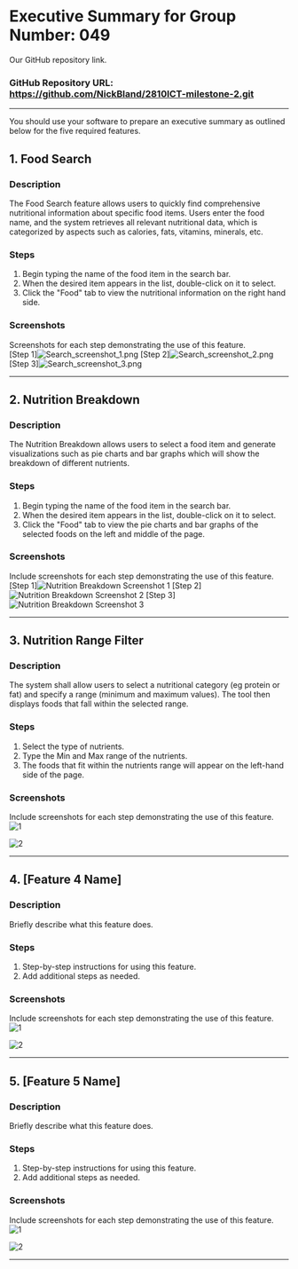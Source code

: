 # Executive Summary for Group Number: 049

Our GitHub repository link.
### GitHub Repository URL: https://github.com/NickBland/2810ICT-milestone-2.git

---

You should use your software to prepare an executive summary as outlined below for the five required features.

## 1. Food Search
### Description  
The Food Search feature allows users to quickly find comprehensive nutritional information about specific food items. Users enter the food name, and the system retrieves all relevant nutritional data, which is categorized by aspects such as calories, fats, vitamins, minerals, etc.

### Steps
1. Begin typing the name of the food item in the search bar.
2. When the desired item appears in the list, double-click on it to select.
3. Click the "Food" tab to view the nutritional information on the right hand side. 

### Screenshots
Screenshots for each step demonstrating the use of this feature.  
[Step 1]![Search_screenshot_1.png](Executive_summary_screenshots%2FSearch_screenshot_1.png)
[Step 2]![Search_screenshot_2.png](Executive_summary_screenshots%2FSearch_screenshot_2.png)
[Step 3]![Search_screenshot_3.png](Executive_summary_screenshots%2FSearch_screenshot_3.png)

---

## 2. Nutrition Breakdown
### Description  
The Nutrition Breakdown allows users to select a food item and generate visualizations such as pie charts and bar graphs which will show the breakdown of different nutrients.

### Steps
1. Begin typing the name of the food item in the search bar. 
2. When the desired item appears in the list, double-click on it to select.
3. Click the "Food" tab to view the pie charts and bar graphs of the selected foods on the left and middle of the page.

### Screenshots
Include screenshots for each step demonstrating the use of this feature.  
[Step 1]![Nutrition Breakdown Screenshot 1](./Executive_summary_screenshots/Nutrition_Breakdown_screenshot_1.png)
[Step 2]![Nutrition Breakdown Screenshot 2](./Executive_summary_screenshots/Nutrition_Breakdown_screenshot_2.png)
[Step 3]![Nutrition Breakdown Screenshot 3](./Executive_summary_screenshots/Nutrition_Breakdown_screenshot_3.png)

---

## 3. Nutrition Range Filter
### Description  
The system shall allow users to select a nutritional category (eg protein or fat) and specify a range (minimum and maximum values). The tool then displays foods that fall within the selected range.

### Steps
1. Select the type of nutrients. 
2. Type the Min and Max range of the nutrients.
3. The foods that fit within the nutrients range will appear on the left-hand side of the page.

### Screenshots
Include screenshots for each step demonstrating the use of this feature.    
![1](./visual_design.png)

![2](./visual_design.png)


---

## 4. [Feature 4 Name]
### Description  
Briefly describe what this feature does.

### Steps
1. Step-by-step instructions for using this feature.
2. Add additional steps as needed.

### Screenshots
Include screenshots for each step demonstrating the use of this feature.    
![1](./visual_design.png)

![2](./visual_design.png)


---

## 5. [Feature 5 Name]
### Description  
Briefly describe what this feature does.

### Steps
1. Step-by-step instructions for using this feature.
2. Add additional steps as needed.

### Screenshots
Include screenshots for each step demonstrating the use of this feature.    
![1](./visual_design.png)

![2](./visual_design.png)


---
